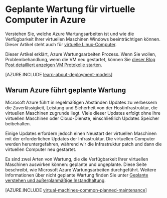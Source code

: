 <properties
    pageTitle="Geplante Wartung für Windows-VMs | Microsoft Azure"
    description="Verstehen Sie, welche Azure Wartungsarbeiten und wie wirkt sich der virtuelle Windows Maschinen in Azure"
    services="virtual-machines-windows"
    documentationCenter=""
    authors="drewm"
    manager="timlt"
    editor=""
    tags="azure-service-management,azure-resource-manager"/>

<tags
    ms.service="virtual-machines-windows"
    ms.workload="infrastructure-services"
    ms.tgt_pltfrm="vm-windows"
    ms.devlang="na"
    ms.topic="article"
    ms.date="04/26/2016"
    ms.author="drewm"/>

# <a name="planned-maintenance-for-virtual-machines-in-azure"></a>Geplante Wartung für virtuelle Computer in Azure


Verstehen Sie, welche Azure Wartungsarbeiten ist und wie die Verfügbarkeit Ihrer virtuellen Maschinen Windows beeinträchtigen können. Dieser Artikel steht auch für [virtuelle Linux-Computer](virtual-machines-linux-planned-maintenance.md). 

Dieser Artikel erklärt, Azure Wartungsarbeiten Prozess. Wenn Sie wollen, Problembehandlung, wenn die VM neu gestartet, können Sie [dieser Blog Post detailliert anzeigen VM Protokolle starten](https://azure.microsoft.com/blog/viewing-vm-reboot-logs/).

[AZURE.INCLUDE [learn-about-deployment-models](../../includes/learn-about-deployment-models-both-include.md)]


## <a name="why-azure-performs-planned-maintenance"></a>Warum Azure führt geplante Wartung

Microsoft Azure führt in regelmäßigen Abständen Updates zu verbessern die Zuverlässigkeit, Leistung und Sicherheit von der Hostinfrastruktur, die virtuellen Maschinen zugrunde liegt. Viele dieser Updates erfolgt ohne Ihre virtuellen Maschinen oder Cloud-Dienste, einschließlich Updates Speicher beibehalten.

Einige Updates erfordern jedoch einen Neustart der virtuellen Maschinen mit der erforderlichen Updates der Infrastruktur. Die virtuellen Computer werden heruntergefahren, während wir die Infrastruktur patch und dann die virtuellen Computer neu gestartet.

Es sind zwei Arten von Wartung, die die Verfügbarkeit Ihrer virtuellen Maschinen auswirken können: geplante und ungeplante. Diese Seite beschreibt, wie Microsoft Azure Wartungsarbeiten durchgeführt. Weitere Informationen über nicht geplante Wartung finden Sie unter [Geplante verstehen und außerplanmäßige Instandhaltung](virtual-machines-windows-manage-availability.md).

[AZURE.INCLUDE [virtual-machines-common-planned-maintenance](../../includes/virtual-machines-common-planned-maintenance.md)]

